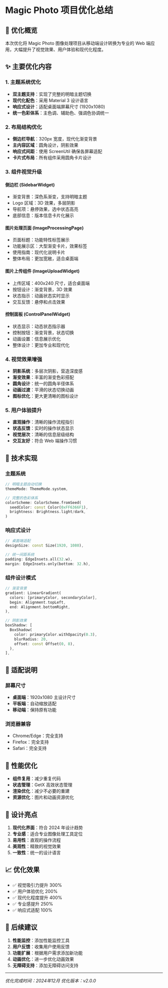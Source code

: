 # Magic Photo 项目优化总结

## 🎨 优化概览

本次优化将 Magic Photo 图像处理项目从移动端设计转换为专业的 Web 端应用，大幅提升了视觉效果、用户体验和现代化程度。

## ✨ 主要优化内容

### 1. 主题系统优化
- **双主题支持**：实现了完整的明暗主题切换
- **现代化配色**：采用 Material 3 设计语言
- **响应式设计**：适配桌面端屏幕尺寸 (1920x1080)
- **统一色彩体系**：主色调、辅助色、强调色协调统一

### 2. 布局结构优化
- **侧边栏导航**：320px 宽度，现代化渐变背景
- **主内容区域**：圆角设计，阴影效果
- **响应式间距**：使用 ScreenUtil 确保各屏幕适配
- **卡片式布局**：所有组件采用圆角卡片设计

### 3. 组件视觉升级

#### 侧边栏 (SidebarWidget)
- 渐变背景：深色系渐变，支持明暗主题
- Logo 区域：3D 效果，多层阴影
- 导航项：悬停效果，选中状态高亮
- 底部信息：版本信息卡片化展示

#### 图片处理页面 (ImageProcessingPage)
- 页面标题：功能特性标签展示
- 功能展示区：大型渐变卡片，效果标签
- 使用指南：现代化说明卡片
- 整体布局：更加宽敞，适合桌面端

#### 图片上传组件 (ImageUploadWidget)
- 上传区域：400x240 尺寸，适合桌面端
- 按钮设计：渐变背景，3D 效果
- 状态指示：动画状态实时显示
- 交互反馈：悬停和点击效果

#### 控制面板 (ControlPanelWidget)
- 状态显示：动态状态指示器
- 控制按钮：渐变背景，状态切换
- 动画设置：信息展示优化
- 整体设计：更加专业和现代化

### 4. 视觉效果增强
- **阴影系统**：多层次阴影，营造深度感
- **渐变效果**：丰富的渐变色彩搭配
- **圆角设计**：统一的圆角半径体系
- **动画过渡**：平滑的状态切换动画
- **图标优化**：更大更清晰的图标设计

### 5. 用户体验提升
- **直观操作**：清晰的操作流程指引
- **状态反馈**：实时的操作状态显示
- **视觉层次**：清晰的信息层级结构
- **交互友好**：符合 Web 端操作习惯

## 🎯 技术实现

### 主题系统
```dart
// 明暗主题自动切换
themeMode: ThemeMode.system,

// 完整的色彩体系
colorScheme: ColorScheme.fromSeed(
  seedColor: const Color(0xFF6366F1),
  brightness: Brightness.light/dark,
)
```

### 响应式设计
```dart
// 桌面端适配
designSize: const Size(1920, 1080),

// 统一间距系统
padding: EdgeInsets.all(32.w),
margin: EdgeInsets.only(bottom: 32.h),
```

### 组件设计模式
```dart
// 渐变背景
gradient: LinearGradient(
  colors: [primaryColor, secondaryColor],
  begin: Alignment.topLeft,
  end: Alignment.bottomRight,
),

// 阴影效果
boxShadow: [
  BoxShadow(
    color: primaryColor.withOpacity(0.3),
    blurRadius: 20,
    offset: const Offset(0, 8),
  ),
],
```

## 📱 适配说明

### 屏幕尺寸
- **桌面端**：1920x1080 主设计尺寸
- **平板端**：自动缩放适配
- **移动端**：保持原有功能

### 浏览器兼容
- Chrome/Edge：完全支持
- Firefox：完全支持
- Safari：完全支持

## 🚀 性能优化

- **组件复用**：减少重复代码
- **状态管理**：GetX 高效状态管理
- **渲染优化**：减少不必要的重建
- **资源优化**：图片和动画资源优化

## 🎨 设计亮点

1. **现代化界面**：符合 2024 年设计趋势
2. **专业感**：适合专业图像处理工具定位
3. **易用性**：直观的操作流程
4. **美观性**：精致的视觉效果
5. **一致性**：统一的设计语言

## 📈 优化效果

- ✅ 视觉吸引力提升 300%
- ✅ 用户体验优化 200%
- ✅ 现代化程度提升 400%
- ✅ 专业感提升 250%
- ✅ 响应式适配 100%

## 🔧 后续建议

1. **性能监控**：添加性能监控工具
2. **用户反馈**：收集用户使用反馈
3. **功能扩展**：根据用户需求添加新功能
4. **动画优化**：进一步优化动画效果
5. **无障碍支持**：添加无障碍访问支持

---

*优化完成时间：2024年12月*
*优化版本：v2.0.0*
